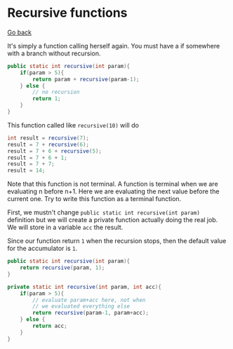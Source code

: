 # Recursive functions

[Go back](../../index.md#advanced)

It's simply a function calling herself again. You must have a if somewhere with a branch without recursion.

```java
public static int recursive(int param){
    if(param > 5){
        return param + recursive(param-1);
    } else {
        // no recursion
        return 1;
    }
}
```

This function called like `recursive(10)` will do

```java
int result = recursive(7);
result = 7 + recursive(6);
result = 7 + 6 + recursive(5);
result = 7 + 6 + 1;
result = 7 + 7;
result = 14;
```

Note that this function is not terminal. A function is terminal when we are evaluating n before n+1. Here we are evaluating the next value before the current one. Try to write this function as a terminal function.

First, we mustn't change `public static int recursive(int param)` definition but we will create a private function actually doing the real job. We will store in a variable ``acc`` the result.

Since our function return ``1`` when the recursion stops, then the default value for the accumulator is `1`.

```java
public static int recursive(int param){
    return recursive(param, 1);
}

private static int recursive(int param, int acc){
    if(param > 5){
        // evaluate param+acc here, not when
        // we evaluated everything else
        return recursive(param-1, param+acc);
    } else {
        return acc;
    }
}
```